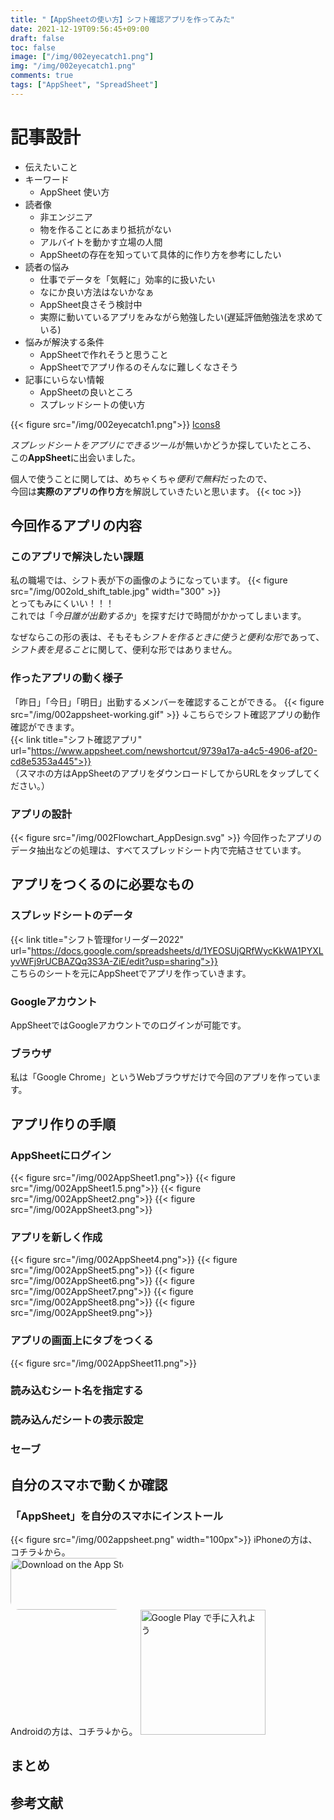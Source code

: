 ```yaml
---
title: "【AppSheetの使い方】シフト確認アプリを作ってみた"
date: 2021-12-19T09:56:45+09:00
draft: false
toc: false
image: ["/img/002eyecatch1.png"]
img: "/img/002eyecatch1.png"
comments: true
tags: ["AppSheet", "SpreadSheet"]
---
```


<!----------------------- ↓記事設計↓ ----------------------->
# 記事設計
- 伝えたいこと
- キーワード
  - AppSheet 使い方
- 読者像
  - 非エンジニア
  - 物を作ることにあまり抵抗がない
  - アルバイトを動かす立場の人間
  - AppSheetの存在を知っていて具体的に作り方を参考にしたい
- 読者の悩み
  - 仕事でデータを「気軽に」効率的に扱いたい
  - なにか良い方法はないかなぁ
  - AppSheet良さそう検討中
  - 実際に動いているアプリをみながら勉強したい(遅延評価勉強法を求めている)
- 悩みが解決する条件
  - AppSheetで作れそうと思うこと
  - AppSheetでアプリ作るのそんなに難しくなさそう
- 記事にいらない情報
  - AppSheetの良いところ
  - スプレッドシートの使い方

<!----------------------- ↑記事設計↑ ----------------------->
{{< figure src="/img/002eyecatch1.png">}}
[Icons8](https://icons8.jp/)  
<!-- 導入文⇨読者の悩み共感 -->  
*スプレッドシートをアプリにできるツール*が無いかどうか探していたところ、  
この**AppSheet**に出会いました。

個人で使うことに関しては、めちゃくちゃ*便利で無料*だったので、  
今回は**実際のアプリの作り方**を解説していきたいと思います。
{{< toc >}}

## 今回作るアプリの内容
### このアプリで解決したい課題
私の職場では、シフト表が下の画像のようになっています。
{{< figure src="/img/002old_shift_table.jpg" width="300" >}}  
とってもみにくいい！！！  
これでは「*今日誰が出勤するか*」を探すだけで時間がかかってしまいます。  
  
なぜならこの形の表は、そもそも*シフトを作るときに使うと便利な形*であって、  
*シフト表を見ること*に関して、便利な形ではありません。
### 作ったアプリの動く様子
「昨日」「今日」「明日」出勤するメンバーを確認することができる。
{{< figure src="/img/002appsheet-working.gif" >}}
↓こちらでシフト確認アプリの動作確認ができます。  
{{< link title="シフト確認アプリ" url="https://www.appsheet.com/newshortcut/9739a17a-a4c5-4906-af20-cd8e5353a445">}}  
（スマホの方はAppSheetのアプリをダウンロードしてからURLをタップしてください。）  
<!-- スプレッドシートの画像 -->
<!-- AppSheet側の画像 -->
### アプリの設計
{{< figure src="/img/002Flowchart_AppDesign.svg" >}}
今回作ったアプリのデータ抽出などの処理は、すべてスプレッドシート内で完結させています。

## アプリをつくるのに必要なもの
### スプレッドシートのデータ
{{< link title="シフト管理forリーダー2022" url="https://docs.google.com/spreadsheets/d/1YEOSUjQRfWycKkWA1PYXLyvWFj9rUCBAZQq3S3A-ZiE/edit?usp=sharing">}}  
こちらのシートを元にAppSheetでアプリを作っていきます。
### Googleアカウント
AppSheetではGoogleアカウントでのログインが可能です。
### ブラウザ
私は「Google Chrome」というWebブラウザだけで今回のアプリを作っています。
## アプリ作りの手順

### AppSheetにログイン
{{< figure src="/img/002AppSheet1.png">}}
{{< figure src="/img/002AppSheet1.5.png">}}
{{< figure src="/img/002AppSheet2.png">}}
{{< figure src="/img/002AppSheet3.png">}}
### アプリを新しく作成
{{< figure src="/img/002AppSheet4.png">}}
{{< figure src="/img/002AppSheet5.png">}}
{{< figure src="/img/002AppSheet6.png">}}
{{< figure src="/img/002AppSheet7.png">}}
{{< figure src="/img/002AppSheet8.png">}}
{{< figure src="/img/002AppSheet9.png">}}
### アプリの画面上にタブをつくる
{{< figure src="/img/002AppSheet11.png">}}
### 読み込むシート名を指定する
### 読み込んだシートの表示設定
### セーブ


## 自分のスマホで動くか確認
### 「AppSheet」を自分のスマホにインストール  
{{< figure src="/img/002appsheet.png" width="100px">}}
iPhoneの方は、コチラ↓から。  
<a href="https://apps.apple.com/us/app/appsheet/id732548900?itsct=apps_box_badge&amp;itscg=30200" style="display: inline-block; overflow: hidden; border-radius: 13px; width: 180px;"><img src="https://tools.applemediaservices.com/api/badges/download-on-the-app-store/black/en-us?size=250x83&amp;releaseDate=1383264000&h=1f2e22540d169a038bdea2c889998a39" alt="Download on the App Store" style="border-radius: 13px; width: 250px; height: 83px;"></a>  
Androidの方は、コチラ↓から。
<a href='https://play.google.com/store/apps/details?id=x1Trackmaster.x1Trackmaster&hl=ja&gl=US&pcampaignid=pcampaignidMKT-Other-global-all-co-prtnr-py-PartBadge-Mar2515-1'><img width= "200" alt='Google Play で手に入れよう' src='https://play.google.com/intl/en_us/badges/static/images/badges/ja_badge_web_generic.png'/></a>


<!-- ## AppSheetの良いところ
私がAppSheetが良いなぁと感じたのは以下の3点。
{{< list "スプレッドシートからスマホアプリが作れる" "ブラウザ上だけでアプリ作りができる" "簡単に見やすいアプリが作れる">}}
スプレッドシートのデータを元にスマホアプリが作れるサービスだと思っていてOK。  
個人的に「**スプレッドシートがスマホ向けに見やすくできるサービス**」って思うだけでも十分価値があると思っています。  
### スプレッドシートからスマホアプリが作れる
### ブラウザ上だけでアプリ作りができる
**アプリ作りに必要なものは「ブラウザ」たった一つだけ**です。  
めんどくさい環境構築も、構築中に起きるエラーにも向き合わなくてOK。  
すぐにアプリ開発に取り掛かることができます。
  
もっと詳しい「AppSheetとは」が知りたい人がいれば{{< link url="https://smbiz.asahi.com/article/14406221" title="コチラ" >}}の記事をご覧ください。  
### 簡単に見やすいアプリが作れる
アプリのUIの見た目を整えて見やすくするという作業は、意外と難しいものですが、
AppSheetでは、ボタンを押すだけで自動的に見た目を整えてくれます。
   -->
## まとめ
## 参考文献